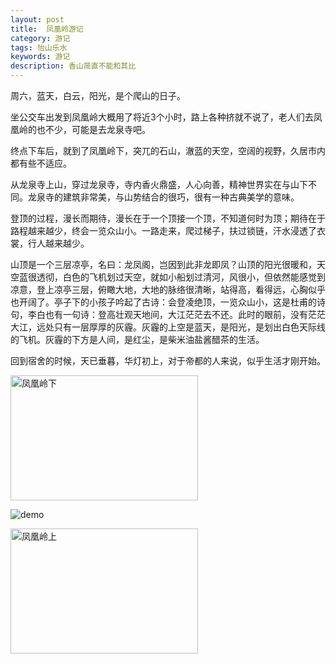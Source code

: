 ```yaml
---
layout: post
title:  凤凰岭游记
category: 游记
tags: 怡山乐水
keywords: 游记
description: 香山简直不能和其比
---
```

周六，蓝天，白云，阳光，是个爬山的日子。


坐公交车出发到凤凰岭大概用了将近3个小时，路上各种挤就不说了，老人们去凤凰岭的也不少，可能是去龙泉寺吧。


终点下车后，就到了凤凰岭下，突兀的石山，澈蓝的天空，空阔的视野，久居市内都有些不适应。


从龙泉寺上山，穿过龙泉寺，寺内香火鼎盛，人心向善，精神世界实在与山下不同。龙泉寺的建筑非常美，与山势结合的很巧，很有一种古典美学的意味。

登顶的过程，漫长而期待，漫长在于一个顶接一个顶，不知道何时为顶；期待在于路程越来越少，终会一览众山小。一路走来，爬过梯子，扶过锁链，汗水浸透了衣裳，行人越来越少。


山顶是一个三层凉亭，名曰：龙凤阁，岂因到此非龙即凤？山顶的阳光很暖和，天空蓝很透彻，白色的飞机划过天空，就如小船划过清河，风很小，但依然能感觉到凉意，登上凉亭三层，俯瞰大地，大地的脉络很清晰，站得高，看得远，心胸似乎也开阔了。亭子下的小孩子吟起了古诗：会登凌绝顶，一览众山小，这是杜甫的诗句，李白也有一句诗：登高壮观天地间，大江茫茫去不还。此时的眼前，没有茫茫大江，远处只有一层厚厚的灰霾。灰霾的上空是蓝天，是阳光，是划出白色天际线的飞机。灰霾的下方是人间，是红尘，是柴米油盐酱醋茶的生活。


回到宿舍的时候，天已垂暮，华灯初上，对于帝都的人来说，似乎生活才刚开始。


<img src="http://7xo51k.com1.z0.glb.clouddn.com/fhlmf.jpg-travel" width = "300" height = "200" alt="凤凰岭下" align=center />

![demo]("http://7xo51k.com1.z0.glb.clouddn.com/fhlmf.jpg-travel" )

<img src="http://7xo51k.com1.z0.glb.clouddn.com/fhlmh.jpg-travel" width = "300" height = "200" alt="凤凰岭上" align=center />